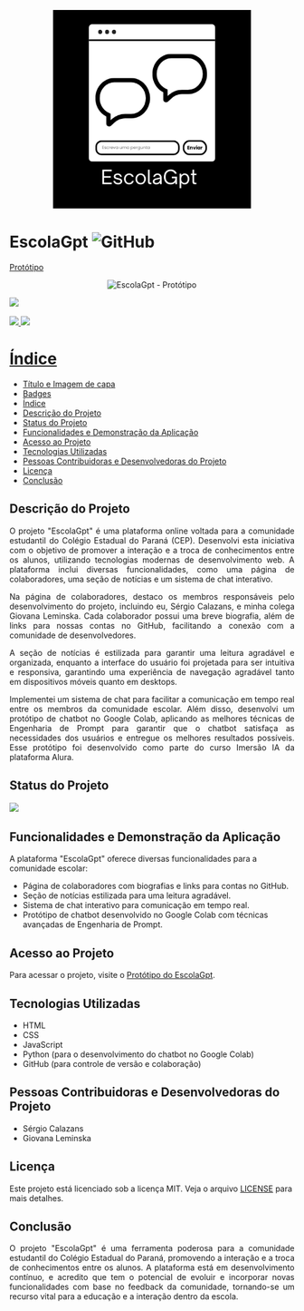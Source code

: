 <p align="center">
  <img width="350" alt="EscolaGpt" src="img/EscolaGpt.png">
</p>

# EscolaGpt ![GitHub](https://img.shields.io/github/license/Gunga-16/Escola-Gpt)

 <a href="https://escolagpt.my.canva.site/">Protótipo</a>
 <p align="center">
  <img width="800" alt="EscolaGpt - Protótipo" src="img/EscolaGpt - Protótipo.png">
</p>
       
<p align="normal">
<img loading="lazy" src="http://img.shields.io/static/v1?label=STATUS&message=EM%20DESENVOLVIMENTO&color=GREEN&style=for-the-badge"/>
</p>

<div>
  <a href="https://github.com/Gunga-16">
  <img loading="lazy" height="180em" src="https://github-readme-stats.vercel.app/api/top-langs/?username=Gunga-16&layout=compact&langs_count=7&theme=dracula"/>
  <img loading="lazy" height="180em" src="https://github-readme-stats.vercel.app/api?username=Gunga-16&show_icons=true&theme=dracula&include_all_commits=true&count_private=true"/>
</div>

# Índice 

* [Título e Imagem de capa](#Título-e-Imagem-de-capa)
* [Badges](#badges)
* [Índice](#índice)
* [Descrição do Projeto](#descrição-do-projeto)
* [Status do Projeto](#status-do-projeto)
* [Funcionalidades e Demonstração da Aplicação](#funcionalidades-e-demonstração-da-aplicação)
* [Acesso ao Projeto](#acesso-ao-projeto)
* [Tecnologias Utilizadas](#tecnologias-utilizadas)
* [Pessoas Contribuidoras e Desenvolvedoras do Projeto](#pessoas-contribuidoras-desenvolvedoras)
* [Licença](#licença)
* [Conclusão](#conclusão)

## Descrição do Projeto

<div align="justify"> 
  
<p>O projeto "EscolaGpt" é uma plataforma online voltada para a comunidade estudantil do Colégio Estadual do Paraná (CEP). Desenvolvi esta iniciativa com o objetivo de promover a interação e a troca de conhecimentos entre os alunos, utilizando tecnologias modernas de desenvolvimento web. A plataforma inclui diversas funcionalidades, como uma página de colaboradores, uma seção de notícias e um sistema de chat interativo.</p>

<p>Na página de colaboradores, destaco os membros responsáveis pelo desenvolvimento do projeto, incluindo eu, Sérgio Calazans, e minha colega Giovana Leminska. Cada colaborador possui uma breve biografia, além de links para nossas contas no GitHub, facilitando a conexão com a comunidade de desenvolvedores.</p>

<p>A seção de notícias é estilizada para garantir uma leitura agradável e organizada, enquanto a interface do usuário foi projetada para ser intuitiva e responsiva, garantindo uma experiência de navegação agradável tanto em dispositivos móveis quanto em desktops.</p>

<p>Implementei um sistema de chat para facilitar a comunicação em tempo real entre os membros da comunidade escolar. Além disso, desenvolvi um protótipo de chatbot no Google Colab, aplicando as melhores técnicas de Engenharia de Prompt para garantir que o chatbot satisfaça as necessidades dos usuários e entregue os melhores resultados possíveis. Esse protótipo foi desenvolvido como parte do curso Imersão IA da plataforma Alura.</p>
</div>

## Status do Projeto

<img loading="lazy" src="http://img.shields.io/static/v1?label=STATUS&message=EM%20DESENVOLVIMENTO&color=GREEN&style=for-the-badge"/>

## Funcionalidades e Demonstração da Aplicação

A plataforma "EscolaGpt" oferece diversas funcionalidades para a comunidade escolar:
- Página de colaboradores com biografias e links para contas no GitHub.
- Seção de notícias estilizada para uma leitura agradável.
- Sistema de chat interativo para comunicação em tempo real.
- Protótipo de chatbot desenvolvido no Google Colab com técnicas avançadas de Engenharia de Prompt.

## Acesso ao Projeto

Para acessar o projeto, visite o [Protótipo do EscolaGpt](https://escolagpt.my.canva.site/).

## Tecnologias Utilizadas

- HTML
- CSS
- JavaScript
- Python (para o desenvolvimento do chatbot no Google Colab)
- GitHub (para controle de versão e colaboração)

## Pessoas Contribuidoras e Desenvolvedoras do Projeto

- Sérgio Calazans
- Giovana Leminska

## Licença

Este projeto está licenciado sob a licença MIT. Veja o arquivo [LICENSE](https://github.com/Gunga-16/Escola-Gpt/blob/main/LICENSE) para mais detalhes.

## Conclusão

<div align="justify"> 

<p>O projeto "EscolaGpt" é uma ferramenta poderosa para a comunidade estudantil do Colégio Estadual do Paraná, promovendo a interação e a troca de conhecimentos entre os alunos. A plataforma está em desenvolvimento contínuo, e acredito que tem o potencial de evoluir e incorporar novas funcionalidades com base no feedback da comunidade, tornando-se um recurso vital para a educação e a interação dentro da escola. </p>
</div>


